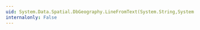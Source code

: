 ```yaml
---
uid: System.Data.Spatial.DbGeography.LineFromText(System.String,System.Int32)
internalonly: False
---
```

